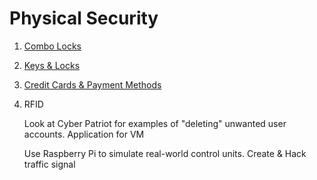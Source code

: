 # Physical Security

1. [Combo Locks](combo_locks.md)
1. [Keys & Locks](keys.md)
1. [Credit Cards & Payment Methods](credit_cards.md)
1. RFID


	Look at Cyber Patriot for examples of "deleting" unwanted user accounts.
		Application for VM




	Use Raspberry Pi to simulate real-world
	control units.
		Create & Hack traffic signal
